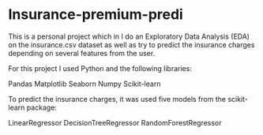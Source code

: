 # Insurance-premium-predi

This is a personal project which in I do an Exploratory Data Analysis (EDA) on the insurance.csv dataset as well as try to predict the insurance charges depending on several features from the user.

For this project I used Python and the following libraries:

Pandas
Matplotlib
Seaborn
Numpy
Scikit-learn

To predict the insurance charges, it was used five models from the scikit-learn package:

LinearRegressor
DecisionTreeRegressor
RandomForestRegressor
